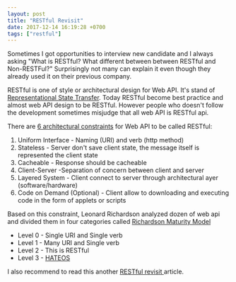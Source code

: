 ```yaml
---
layout: post
title: "RESTful Revisit"
date: 2017-12-14 16:19:28 +0700
tags: ["restful"]
---
```


Sometimes I got opportunities to interview new candidate and I always asking "What is RESTful? What different between between RESTful and Non-RESTFul?" Surprisingly not many can explain it even though they already used it on their previous company.

RESTful is one of style or architectural design for Web API. It's stand of [Representational State Transfer](). Today RESTful become best practice and almost web API design to be RESTful. However people who doesn't follow the development sometimes misjudge that all web API is RESTful api.

There are [6 architectural constraints](http://www.restapitutorial.com/lessons/whatisrest.html) for Web API to be called RESTful:
1. Uniform Interface - Naming (URI) and verb (http method)
2. Stateless - Server don't save client state, the message itself is represented the client state
3. Cacheable - Response should be cacheable
4. Client-Server -Separation of concern between client and server
5. Layered System - Client connect to server through architectural ayer (software/hardware)
6. Code on Demand (Optional) - Client allow to downloading and executing code in the form of applets or scripts

Based on this constraint, Leonard Richardson analyzed dozen of web api and divided them in four categories called [Richardson Maturity Model](https://restfulapi.net/richardson-maturity-model/)
- Level 0 - Single URI and Single verb
- Level 1 - Many URI and Single verb
- Level 2 - This is RESTful
- Level 3 - [HATEOS](https://en.wikipedia.org/wiki/HATEOAS)

I also recommend to read this another [RESTful revisit ](https://www.linkedin.com/pulse/restful-api-design-revisit-fei-yao/) article.

